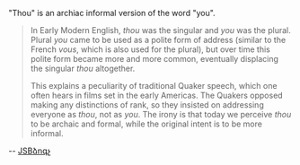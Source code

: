 "Thou" is an archiac informal version of the word "you". 

> In Early Modern English, *thou* was the singular and *you* was the plural. Plural *you* came to be used as a polite form of address (similar to the French *vous*, which is also used for the plural), but over time this polite form became more and more common, eventually displacing the singular *thou* altogether.
> 
> This explains a peculiarity of traditional Quaker speech, which one often hears in films set in the early Americas. The Quakers opposed making any distinctions of rank, so they insisted on addressing everyone as *thou*, not as *you*. The irony is that today we perceive *thou* to be archaic and formal, while the original intent is to be more informal.

-- [JSBձոգչ](https://english.stackexchange.com/a/9782)
